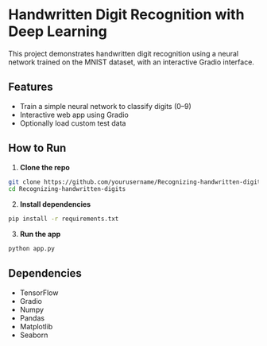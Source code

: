 # Handwritten Digit Recognition with Deep Learning

This project demonstrates handwritten digit recognition using a neural network trained on the MNIST dataset, with an interactive Gradio interface.

## Features
- Train a simple neural network to classify digits (0–9)
- Interactive web app using Gradio
- Optionally load custom test data

## How to Run

1. **Clone the repo**  
```bash
git clone https://github.com/yourusername/Recognizing-handwritten-digits.git
cd Recognizing-handwritten-digits
```

2. **Install dependencies**  
```bash
pip install -r requirements.txt
```

3. **Run the app**  
```bash
python app.py
```

## Dependencies
- TensorFlow
- Gradio
- Numpy
- Pandas
- Matplotlib
- Seaborn

